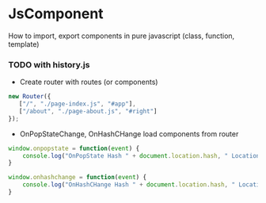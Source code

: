 # JsComponent
How to import, export components in pure javascript (class, function, template)

### TODO with history.js
 - Create router with routes (or components)
 ```js
 new Router({
	["/", "./page-index.js", "#app"],
	["/about", "./page-about.js", "#right"]
});
```

 - OnPopStateChange, OnHashCHange load components from router
```js
window.onpopstate = function(event) {
    console.log("OnPopState Hash " + document.location.hash, " Location: " + document.location.pathname, "state: " + JSON.stringify(event.state))
}

window.onhashchange = function(event) {
    console.log("OnHashCHange Hash " + document.location.hash, " Location: " + document.location.pathname, "state: " + JSON.stringify(event.state))
}
```
